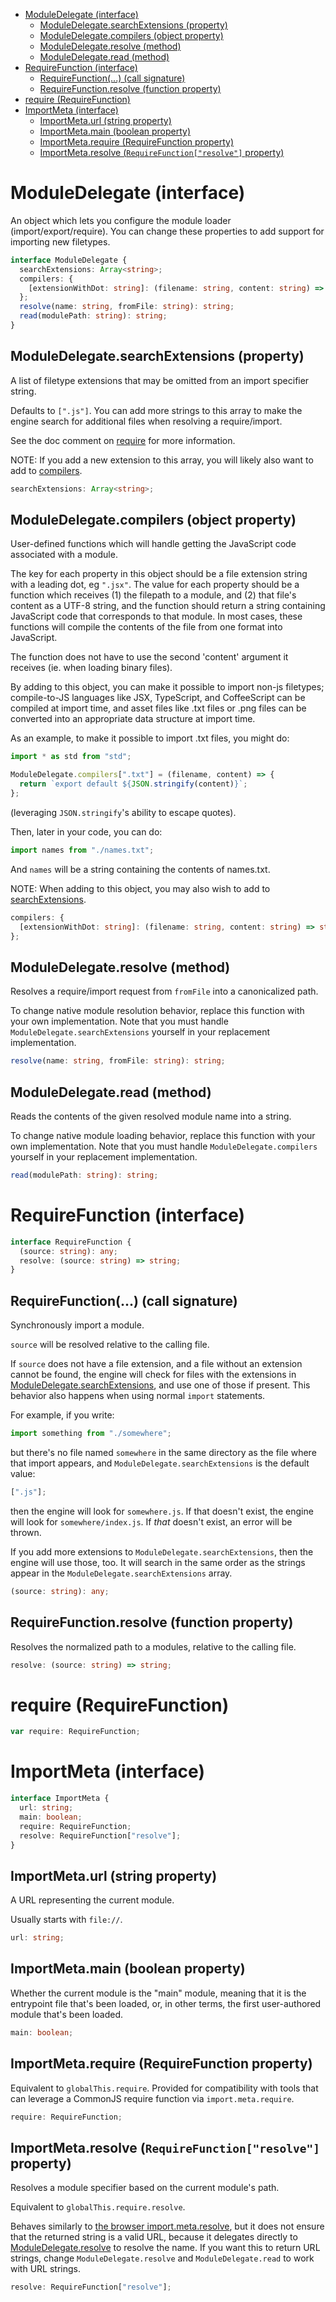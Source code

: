 - [ModuleDelegate (interface)](#moduledelegate-interface)
  - [ModuleDelegate.searchExtensions (property)](#moduledelegatesearchextensions-property)
  - [ModuleDelegate.compilers (object property)](#moduledelegatecompilers-object-property)
  - [ModuleDelegate.resolve (method)](#moduledelegateresolve-method)
  - [ModuleDelegate.read (method)](#moduledelegateread-method)
- [RequireFunction (interface)](#requirefunction-interface)
  - [RequireFunction(...) (call signature)](#requirefunction-call-signature)
  - [RequireFunction.resolve (function property)](#requirefunctionresolve-function-property)
- [require (RequireFunction)](#require-requirefunction)
- [ImportMeta (interface)](#importmeta-interface)
  - [ImportMeta.url (string property)](#importmetaurl-string-property)
  - [ImportMeta.main (boolean property)](#importmetamain-boolean-property)
  - [ImportMeta.require (RequireFunction property)](#importmetarequire-requirefunction-property)
  - [ImportMeta.resolve (`RequireFunction["resolve"]` property)](#importmetaresolve-requirefunctionresolve-property)

# ModuleDelegate (interface)

An object which lets you configure the module loader (import/export/require).
You can change these properties to add support for importing new filetypes.

```ts
interface ModuleDelegate {
  searchExtensions: Array<string>;
  compilers: {
    [extensionWithDot: string]: (filename: string, content: string) => string;
  };
  resolve(name: string, fromFile: string): string;
  read(modulePath: string): string;
}
```

## ModuleDelegate.searchExtensions (property)

A list of filetype extensions that may be omitted from an import specifier
string.

Defaults to `[".js"]`. You can add more strings to this array to
make the engine search for additional files when resolving a
require/import.

See the doc comment on [require](/meta/generated-docs/modulesys.md#requirefunction-call-signature) for more information.

NOTE: If you add a new extension to this array, you will likely also want
to add to [compilers](/meta/generated-docs/modulesys.md#moduledelegatecompilers-object-property).

```ts
searchExtensions: Array<string>;
```

## ModuleDelegate.compilers (object property)

User-defined functions which will handle getting the JavaScript code
associated with a module.

The key for each property in this object should be a file extension
string with a leading dot, eg `".jsx"`. The value for each property should
be a function which receives (1) the filepath to a module, and (2) that
file's content as a UTF-8 string, and the function should return a string
containing JavaScript code that corresponds to that module. In most cases,
these functions will compile the contents of the file from one format into JavaScript.

The function does not have to use the second 'content' argument it
receives (ie. when loading binary files).

By adding to this object, you can make it possible to import non-js
filetypes; compile-to-JS languages like JSX, TypeScript, and CoffeeScript
can be compiled at import time, and asset files like .txt files or .png
files can be converted into an appropriate data structure at import time.

As an example, to make it possible to import .txt files, you might do:

```js
import * as std from "std";

ModuleDelegate.compilers[".txt"] = (filename, content) => {
  return `export default ${JSON.stringify(content)}`;
};
```

(leveraging `JSON.stringify`'s ability to escape quotes).

Then, later in your code, you can do:

```js
import names from "./names.txt";
```

And `names` will be a string containing the contents of names.txt.

NOTE: When adding to this object, you may also wish to add to
[searchExtensions](/meta/generated-docs/modulesys.md#moduledelegatesearchextensions-property).

```ts
compilers: {
  [extensionWithDot: string]: (filename: string, content: string) => string;
};
```

## ModuleDelegate.resolve (method)

Resolves a require/import request from `fromFile` into a canonicalized
path.

To change native module resolution behavior, replace this function with
your own implementation. Note that you must handle
`ModuleDelegate.searchExtensions` yourself in your replacement
implementation.

```ts
resolve(name: string, fromFile: string): string;
```

## ModuleDelegate.read (method)

Reads the contents of the given resolved module name into a string.

To change native module loading behavior, replace this function with your
own implementation. Note that you must handle `ModuleDelegate.compilers`
yourself in your replacement implementation.

```ts
read(modulePath: string): string;
```

# RequireFunction (interface)

```ts
interface RequireFunction {
  (source: string): any;
  resolve: (source: string) => string;
}
```

## RequireFunction(...) (call signature)

Synchronously import a module.

`source` will be resolved relative to the calling file.

If `source` does not have a file extension, and a file without an extension
cannot be found, the engine will check for files with the extensions in
[ModuleDelegate.searchExtensions](/meta/generated-docs/modulesys.md#moduledelegatesearchextensions-property), and use one of those if present.
This behavior also happens when using normal `import` statements.

For example, if you write:

```js
import something from "./somewhere";
```

but there's no file named `somewhere` in the same directory as the file
where that import appears, and `ModuleDelegate.searchExtensions` is the
default value:

```js
[".js"];
```

then the engine will look for `somewhere.js`. If that doesn't exist, the
engine will look for `somewhere/index.js`. If _that_ doesn't exist, an
error will be thrown.

If you add more extensions to `ModuleDelegate.searchExtensions`, then the
engine will use those, too. It will search in the same order as the strings
appear in the `ModuleDelegate.searchExtensions` array.

```ts
(source: string): any;
```

## RequireFunction.resolve (function property)

Resolves the normalized path to a modules, relative to the calling file.

```ts
resolve: (source: string) => string;
```

# require (RequireFunction)

```ts
var require: RequireFunction;
```

# ImportMeta (interface)

```ts
interface ImportMeta {
  url: string;
  main: boolean;
  require: RequireFunction;
  resolve: RequireFunction["resolve"];
}
```

## ImportMeta.url (string property)

A URL representing the current module.

Usually starts with `file://`.

```ts
url: string;
```

## ImportMeta.main (boolean property)

Whether the current module is the "main" module, meaning that it is the
entrypoint file that's been loaded, or, in other terms, the first
user-authored module that's been loaded.

```ts
main: boolean;
```

## ImportMeta.require (RequireFunction property)

Equivalent to `globalThis.require`. Provided for compatibility with tools
that can leverage a CommonJS require function via `import.meta.require`.

```ts
require: RequireFunction;
```

## ImportMeta.resolve (`RequireFunction["resolve"]` property)

Resolves a module specifier based on the current module's path.

Equivalent to `globalThis.require.resolve`.

Behaves similarly to [the browser
import.meta.resolve](https://developer.mozilla.org/en-US/docs/Web/JavaScript/Reference/Operators/import.meta/resolve),
but it does not ensure that the returned string is a valid URL, because it
delegates directly to [ModuleDelegate.resolve](/meta/generated-docs/modulesys.md#moduledelegateresolve-method) to resolve the name.
If you want this to return URL strings, change `ModuleDelegate.resolve` and
`ModuleDelegate.read` to work with URL strings.

```ts
resolve: RequireFunction["resolve"];
```

